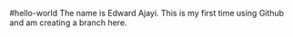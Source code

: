 #hello-world
The name is Edward Ajayi.
This is my first time using Github and am creating a branch here.
